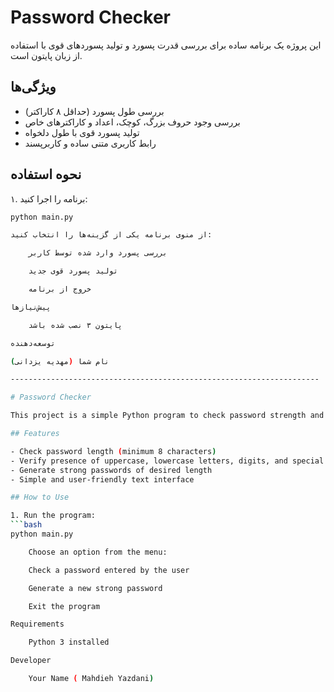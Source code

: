 # Password Checker

این پروژه یک برنامه ساده برای بررسی قدرت پسورد و تولید پسوردهای قوی با استفاده از زبان پایتون است.

## ویژگی‌ها

- بررسی طول پسورد (حداقل ۸ کاراکتر)
- بررسی وجود حروف بزرگ، کوچک، اعداد و کاراکترهای خاص
- تولید پسورد قوی با طول دلخواه
- رابط کاربری متنی ساده و کاربرپسند

## نحوه استفاده

۱. برنامه را اجرا کنید:
```bash
python main.py

از منوی برنامه یکی از گزینه‌ها را انتخاب کنید:

    بررسی پسورد وارد شده توسط کاربر

    تولید پسورد قوی جدید

    خروج از برنامه

پیش‌نیازها

    پایتون ۳ نصب شده باشد

توسعه‌دهنده

نام شما (مهدیه یزدانی)

---------------------------------------------------------------------

# Password Checker

This project is a simple Python program to check password strength and generate strong passwords.

## Features

- Check password length (minimum 8 characters)
- Verify presence of uppercase, lowercase letters, digits, and special characters
- Generate strong passwords of desired length
- Simple and user-friendly text interface

## How to Use

1. Run the program:
```bash
python main.py

    Choose an option from the menu:

    Check a password entered by the user

    Generate a new strong password

    Exit the program

Requirements

    Python 3 installed

Developer

    Your Name ( Mahdieh Yazdani)